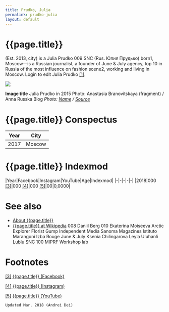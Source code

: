 ```yaml
---
title: Prudko, Julia
permalink: prudko-julia
layout: default
---
```


# {{page.title}}

(Est. 2013, city) is a Julia Prudko  009  SNC (Rus. Юлия Прудько) born1, Moscow—is a Russian journalist, a founder of June & July agency, top 10 in Russia of the most influence on fashion scene2, working and living in Moscow. Login to edit Julia Prudko <span id="a1">[\[1\]](#f1)</span>.

![](/encyclopedia/images/image-name.jpg)

**Image title**
Julia Prudko in 2015
Photo: Anastasia Branovitskaya (fragment) / Anna Russka Blog
*Photo: [Name](index) / [Source](index)*

# {{page.title}} Conspectus

|Year|City|
|-|-|
|2017|Moscow|

# {{page.title}} Indexmod

|Year|Facebook|Instagram|YouTube|Age|Indexmod|
|-|-|-|-|-|
|2018|000 <span id="a3">[\[3\]](#f3)</span>|000 <span id="a4">[\[4\]](#f4)</span>|000 <span id="a5">[\[5\]](#f5)</span>|00|0,0000|


# See also

+ [About {{page.title}}](index)
+ [{{page.title}} at Wikipedia](index)
008  Daniil Berg
010  Ekaterina Moiseeva
Arctic Explorer
Florist Gump
Independent Media Sanoma Magazines
Istituto Marangoni
Izba Rouge
June & July
Ksenia Chilingarova
Leyla Uluhanli
Lublu
SNC 100 MIPRF
Workshop lab

# Footnotes

[[3]](#a3) <span id="f3"></span> [{{page.title}} (Facebook)](index)

[[4]](#a4) <span id="f4"></span> [{{page.title}} (Instagram)](index)

[[5]](#a5) <span id="f5"></span> [{{page.title}} (YouTube)](index)

`Updated Mar. 2018 (Andrei Dei)`
